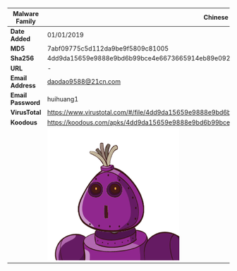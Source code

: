 | Malware Family     | Chinese SMS Stealer                                          |
| ------------------ | ------------------------------------------------------------ |
| **Date Added**     | 01/01/2019                                                   |
| **MD5**            | 7abf09775c5d112da9be9f5809c81005                             |
| **Sha256**         | 4dd9da15659e9888e9bd6b99bce4e6673665914eb89e0922de211a9a080b5a6d |
| **URL**            | -                                                            |
| **Email Address**  | daodao9588@21cn.com                                          |
| **Email Password** | huihuang1                                                    |
| **VirusTotal**     | https://www.virustotal.com/#/file/4dd9da15659e9888e9bd6b99bce4e6673665914eb89e0922de211a9a080b5a6d/detection |
| **Koodous**        | https://koodous.com/apks/4dd9da15659e9888e9bd6b99bce4e6673665914eb89e0922de211a9a080b5a6d |
|                    | ![](../assets/4dd9da15659e9888e9bd6b99bce4e6673665914eb89e0922de211a9a080b5a6d.png) |